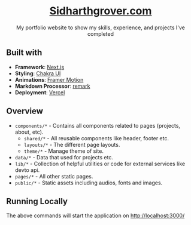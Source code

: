 <div align="center">
  <h1><a href="https://sidharthgrover.com" target="_blank">Sidharthgrover.com</a></h1>
  My portfolio website to show my skills, experience, and projects I've completed
</div>

## Built with
- **Framework**: [Next.js](https://nextjs.org/)
- **Styling**: [Chakra UI](https://chakra-ui.com/)
- **Animations**: [Framer Motion](https://www.framer.com/motion/)
- **Markdown Processor**: [remark](https://remark.js.org/)
- **Deployment**: [Vercel](https://vercel.com)


## Overview

- `components/*` - Contains all components related to pages (projects, about, etc).
  - `shared/*` - All reusable components like header, footer etc.
  - `layouts/*` - The different page layouts.
  -  `theme/*` - Manage theme of site. 
- `data/*` - Data that used for projects etc.
- `lib/*` - Collection of helpful utilities or code for external services like devto api.
- `pages/*` - All other static pages.
- `public/*` - Static assets including audios, fonts and images.



## Running Locally

The above commands will start the application on [http://localhost:3000/](http://localhost:3000)
